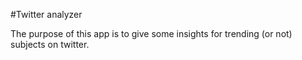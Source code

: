 #Twitter analyzer

The purpose of this app is to give some insights for trending (or not) subjects on twitter.
